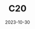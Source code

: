 ---
title: C20
date: 2023-10-30
image: "c20.gimp.jpeg"
palette: Ha/Ha/Oiii
gear:
- ref: azgti
- ref: gt71
- ref: asi662
  settings:
    exposure: 300s
    gain: 252
    binning: 1x
    frames:
      units: ""
      lights: 35
      darks: 5
      bias: 40
- ref: lextreme
---
